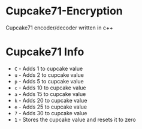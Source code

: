# Cupcake71-Encryption
Cupcake71 encoder/decoder written in c++

# Cupcake71 Info

* `C` - Adds 1 to cupcake value
* `u` - Adds 2 to cupcake value
* `p` - Adds 5 to cupcake value
* `c` - Adds 10 to cupcake value
* `a` - Adds 15 to cupcake value
* `k` - Adds 20 to cupcake value
* `e` - Adds 25 to cupcake value
* `7` - Adds 30 to cupcake value
* `1` - Stores the cupcake value and resets it to zero
